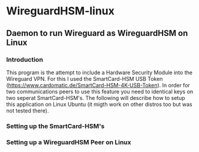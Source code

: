 # WireguardHSM-linux
## Daemon to run Wireguard as WireguardHSM on Linux

### Introduction
This program is the attempt to include a Hardware Security Module into the Wireguard VPN. For this I used the SmartCard-HSM USB Token (https://www.cardomatic.de/SmartCard-HSM-4K-USB-Token). In order for two communications peers to use this feature you need to identical keys on two seperat SmartCard-HSM's. The following will describe how to setup this application on Linux Ubuntu (it migth work on other distros too but was not tested there).

### Setting up the SmartCard-HSM's

### Setting up a WireguardHSM Peer on Linux
